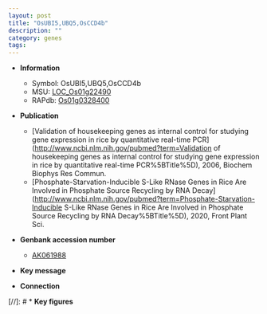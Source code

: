 ```yaml
---
layout: post
title: "OsUBI5,UBQ5,OsCCD4b"
description: ""
category: genes
tags: 
---
```


* **Information**  
    + Symbol: OsUBI5,UBQ5,OsCCD4b  
    + MSU: [LOC_Os01g22490](http://rice.uga.edu/cgi-bin/ORF_infopage.cgi?orf=LOC_Os01g22490)  
    + RAPdb: [Os01g0328400](http://rapdb.dna.affrc.go.jp/viewer/gbrowse_details/irgsp1?name=Os01g0328400)  

* **Publication**  
    + [Validation of housekeeping genes as internal control for studying gene expression in rice by quantitative real-time PCR](http://www.ncbi.nlm.nih.gov/pubmed?term=Validation of housekeeping genes as internal control for studying gene expression in rice by quantitative real-time PCR%5BTitle%5D), 2006, Biochem Biophys Res Commun.
    + [Phosphate-Starvation-Inducible S-Like RNase Genes in Rice Are Involved in Phosphate Source Recycling by RNA Decay](http://www.ncbi.nlm.nih.gov/pubmed?term=Phosphate-Starvation-Inducible S-Like RNase Genes in Rice Are Involved in Phosphate Source Recycling by RNA Decay%5BTitle%5D), 2020, Front Plant Sci.

* **Genbank accession number**  
    + [AK061988](http://www.ncbi.nlm.nih.gov/nuccore/AK061988)

* **Key message**  

* **Connection**  

[//]: # * **Key figures**  


